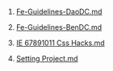1. [Fe-Guidelines-DaoDC.md](https://github.com/daodc/Front-End-Develop-Technicals/blob/master/Fe-guidelines-daodc.md) 

1. [Fe-Guidelines-BenDC.md](https://github.com/daodc/Front-End-Develop-Technicals/blob/master/Fe-guidelines-bendc.md)

1. [IE 67891011 Css Hacks.md](https://github.com/daodc/Front-End-Develop-Technicals/blob/master/IE-67891011-css-hacks.md)

1. [Setting Project.md](https://github.com/daodc/Front-End-Develop-Technicals/blob/master/Setting-project.md)
